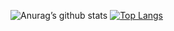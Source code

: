 ![Anurag’s github stats](https://github-readme-stats.vercel.app/api?username=Slxxwz&show_icons=true&count_private=true&theme=dracula)
[![Top Langs](https://github-readme-stats.vercel.app/api/top-langs/?username=Slxxwz&exclude_repo=cem_clipnet&layout=compact&theme=dracula)](https://github.com/anuraghazra/github-readme-stats)
